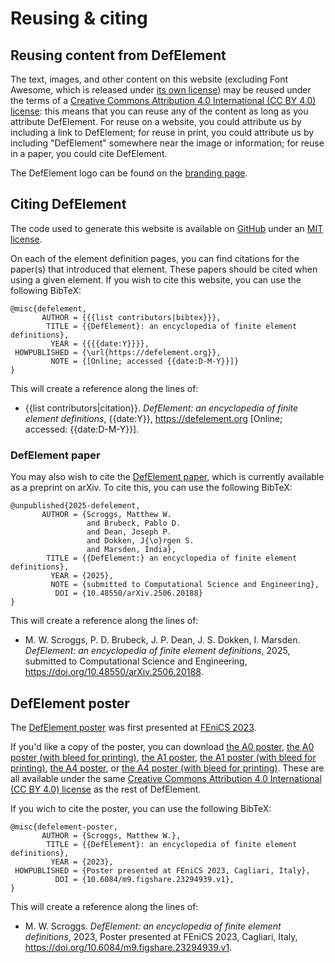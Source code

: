 # Reusing & citing

## Reusing content from DefElement
The text, images, and other content on this website (excluding Font Awesome, which is released under [its own license](https://github.com/DefElement/DefElement/blob/main/files/fontawesome/LICENSE.txt))
may be reused under the terms of a
[Creative Commons Attribution 4.0 International (CC BY 4.0) license](https://creativecommons.org/licenses/by/4.0/): this means
that you can reuse any of the content as long as you attribute DefElement.
For reuse on a website, you could attribute us by including a link to DefElement;
for reuse in print, you could attribute us by including "DefElement" somewhere near the image or information;
for reuse in a paper, you could cite DefElement.

The DefElement logo can be found on the [branding page](branding.md).

## Citing DefElement

The code used to generate this website is available on [GitHub](https://github.com/DefElement/DefElement)
under an [MIT license](https://github.com/DefElement/DefElement/blob/main/LICENSE).

On each of the element definition pages, you can find citations for the paper(s) that introduced
that element. These papers should be cited when using a given element. If you wish to cite this
website, you can use the following BibTeX:

```
@misc{defelement,
       AUTHOR = {{{list contributors|bibtex}}},
        TITLE = {{DefElement}: an encyclopedia of finite element definitions},
         YEAR = {{{{date:Y}}}},
 HOWPUBLISHED = {\url{https://defelement.org}},
         NOTE = {[Online; accessed {{date:D-M-Y}}]}
}
```

This will create a reference along the lines of:

<ul class='citations'>
<li>{{list contributors|citation}}. <i>DefElement: an encyclopedia of finite element definitions</i>, {{date:Y}}, <a href='https://defelement.org'>https://defelement.org</a> [Online; accessed: {{date:D-M-Y}}].</li>
</ul>

### DefElement paper

You may also wish to cite the [DefElement paper](https://arxiv.org/abs/2506.20188), which is currently available as a preprint on ar&Chi;iv.
To cite this, you can use the following BibTeX:

```
@unpublished{2025-defelement,
       AUTHOR = {Scroggs, Matthew W.
                 and Brubeck, Pablo D.
                 and Dean, Joseph P.
                 and Dokken, J{\o}rgen S.
                 and Marsden, India},
        TITLE = {{DefElement:} an encyclopedia of finite element definitions},
         YEAR = {2025},
         NOTE = {submitted to Computational Science and Engineering},
          DOI = {10.48550/arXiv.2506.20188}
}
```

This will create a reference along the lines of:

<ul class='citations'>
<li>M. W. Scroggs, P. D. Brubeck, J. P. Dean, J. S. Dokken, I. Marsden. <i>DefElement: an encyclopedia of finite element definitions</i>, 2025, submitted to Computational Science and Engineering, <a href='https://doi.org/10.48550/arXiv.2506.20188'>https://doi.org/10.48550/arXiv.2506.20188</a>.</li>
</ul>

## DefElement poster
The [DefElement poster](https://doi.org/10.6084/m9.figshare.23294939.v1) was first presented at [FEniCS 2023](https://fenicsproject.org/fenics-2023/).

If you'd like a copy of the poster, you can download
[the A0 poster](/pdfs/poster-a0.pdf),
[the A0 poster (with bleed for printing)](/pdfs/poster-a0-bleed.pdf),
[the A1 poster](/pdfs/poster-a1.pdf),
[the A1 poster (with bleed for printing)](/pdfs/poster-a1-bleed.pdf),
[the A4 poster](/pdfs/poster-a4.pdf), or
[the A4 poster (with bleed for printing)](/pdfs/poster-a4-bleed.pdf).
These are all available under the same [Creative Commons Attribution 4.0 International (CC BY 4.0) license](https://creativecommons.org/licenses/by/4.0/)
as the rest of DefElement.

If you wich to cite the poster, you can use the following BibTeX:

```
@misc{defelement-poster,
       AUTHOR = {Scroggs, Matthew W.},
        TITLE = {{DefElement}: an encyclopedia of finite element definitions},
         YEAR = {2023},
 HOWPUBLISHED = {Poster presented at FEniCS 2023, Cagliari, Italy},
          DOI = {10.6084/m9.figshare.23294939.v1},
}
```

This will create a reference along the lines of:

<ul class='citations'>
<li>M. W. Scroggs. <i>DefElement: an encyclopedia of finite element definitions</i>, 2023, Poster presented at FEniCS 2023, Cagliari, Italy, <a href=https://doi.org/10.6084/m9.figshare.23294939.v1>https://doi.org/10.6084/m9.figshare.23294939.v1</a>.</li>
</ul>
